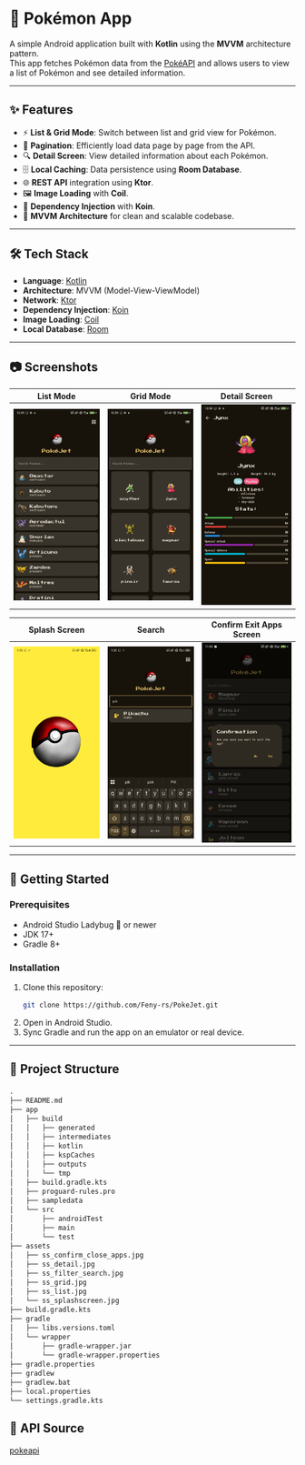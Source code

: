 # 📱 Pokémon App

A simple Android application built with **Kotlin** using the **MVVM** architecture pattern.  
This app fetches Pokémon data from the [PokéAPI](https://github.com/PokeAPI/pokekotlin) and allows users to view a list of Pokémon and see detailed information.  

---

## ✨ Features
- ⚡ **List & Grid Mode**: Switch between list and grid view for Pokémon.
- 📜 **Pagination**: Efficiently load data page by page from the API.
- 🔍 **Detail Screen**: View detailed information about each Pokémon.
- 🗄️ **Local Caching**: Data persistence using **Room Database**.
- 🌐 **REST API** integration using **Ktor**.
- 🖼️ **Image Loading** with **Coil**.
- 💉 **Dependency Injection** with **Koin**.
- 📐 **MVVM Architecture** for clean and scalable codebase.

---

## 🛠️ Tech Stack
- **Language**: [Kotlin](https://kotlinlang.org/)
- **Architecture**: MVVM (Model-View-ViewModel)
- **Network**: [Ktor](https://ktor.io/)
- **Dependency Injection**: [Koin](https://insert-koin.io/)
- **Image Loading**: [Coil](https://coil-kt.github.io/coil/)
- **Local Database**: [Room](https://developer.android.com/training/data-storage/room)

---

## 📷 Screenshots
| List Mode                   | Grid Mode                   | Detail Screen                   |
|-----------------------------|-----------------------------|---------------------------------|
| ![List](assets/ss_list.jpg) | ![Grid](assets/ss_grid.jpg) | ![Detail](assets/ss_detail.jpg) |

| Splash Screen               | Search                      | Confirm Exit Apps Screen        |
|-----------------------------|-----------------------------|---------------------------------|
| ![Home](assets/ss_splashscreen.jpg) | ![Favorite](assets/ss_filter_search.jpg) | ![Profile](assets/ss_confirm_close_apps.jpg) |

---

## 🚀 Getting Started

### Prerequisites
- Android Studio Ladybug 🐞 or newer
- JDK 17+
- Gradle 8+

### Installation
1. Clone this repository:
   ```bash
   git clone https://github.com/Feny-rs/PokeJet.git
2. Open in Android Studio.
3. Sync Gradle and run the app on an emulator or real device.

---

## 📂 **Project Structure**
```
.
├── README.md
├── app
│   ├── build
│   │   ├── generated
│   │   ├── intermediates
│   │   ├── kotlin
│   │   ├── kspCaches
│   │   ├── outputs
│   │   └── tmp
│   ├── build.gradle.kts
│   ├── proguard-rules.pro
│   ├── sampledata
│   └── src
│       ├── androidTest
│       ├── main
│       └── test
├── assets
│   ├── ss_confirm_close_apps.jpg
│   ├── ss_detail.jpg
│   ├── ss_filter_search.jpg
│   ├── ss_grid.jpg
│   ├── ss_list.jpg
│   └── ss_splashscreen.jpg
├── build.gradle.kts
├── gradle
│   ├── libs.versions.toml
│   └── wrapper
│       ├── gradle-wrapper.jar
│       └── gradle-wrapper.properties
├── gradle.properties
├── gradlew
├── gradlew.bat
├── local.properties
└── settings.gradle.kts

```


## 🔗 **API Source**
[pokeapi](https://pokeapi.co/docs/v2#wrap)
